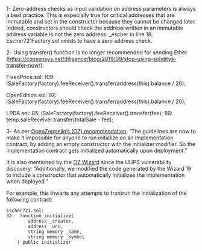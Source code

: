 1- Zero-address checks as input validation on address parameters is always a best practice. This is especially true for critical addresses that are immutable and set in the constructor because they cannot be changed later. Indeed, constructors should check the address written in an immutable address variable is not the zero address:
_escher in line 18, Escher721Factory.sol needs to have a zero address check. 

2- Using transfer() function is no longer recommended for sending Ether (https://consensys.net/diligence/blog/2019/09/stop-using-soliditys-transfer-now/):

FixedPrice.sol:
109:  ISaleFactory(factory).feeReceiver().transfer(address(this).balance / 20);

OpenEdition.sol:
92: ISaleFactory(factory).feeReceiver().transfer(address(this).balance / 20);

LPDA.sol:
85: ISaleFactory(factory).feeReceiver().transfer(fee);
86: temp.saleReceiver.transfer(totalSale - fee);

3- As per [OpenZeppelin’s (OZ) recommendation](https://forum.openzeppelin.com/t/uupsupgradeable-vulnerability-post-mortem/15680/6), “The guidelines are now to make it impossible for anyone to run initialize on an implementation contract, by adding an empty constructor with the initializer modifier. So the implementation contract gets initialized automatically upon deployment.”

It is also mentioned by the [OZ Wizard](https://wizard.openzeppelin.com/) since the UUPS vulnerability discovery: “Additionally, we modified the code generated by the Wizard 19 to include a constructor that automatically initializes the implementation when deployed.”

For example, this thwarts any attempts to frontrun the initialization of the following contract:
```
Escher721.sol:
32:  function initialize(
        address _creator,
        address _uri,
        string memory _name,
        string memory _symbol
    ) public initializer
```



